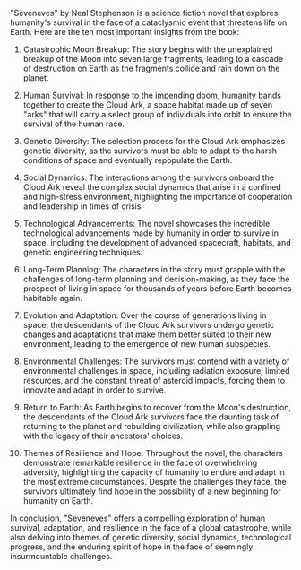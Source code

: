 "Seveneves" by Neal Stephenson is a science fiction novel that explores humanity's survival in the face of a cataclysmic event that threatens life on Earth. Here are the ten most important insights from the book:

1. Catastrophic Moon Breakup: The story begins with the unexplained breakup of the Moon into seven large fragments, leading to a cascade of destruction on Earth as the fragments collide and rain down on the planet.

2. Human Survival: In response to the impending doom, humanity bands together to create the Cloud Ark, a space habitat made up of seven "arks" that will carry a select group of individuals into orbit to ensure the survival of the human race.

3. Genetic Diversity: The selection process for the Cloud Ark emphasizes genetic diversity, as the survivors must be able to adapt to the harsh conditions of space and eventually repopulate the Earth.

4. Social Dynamics: The interactions among the survivors onboard the Cloud Ark reveal the complex social dynamics that arise in a confined and high-stress environment, highlighting the importance of cooperation and leadership in times of crisis.

5. Technological Advancements: The novel showcases the incredible technological advancements made by humanity in order to survive in space, including the development of advanced spacecraft, habitats, and genetic engineering techniques.

6. Long-Term Planning: The characters in the story must grapple with the challenges of long-term planning and decision-making, as they face the prospect of living in space for thousands of years before Earth becomes habitable again.

7. Evolution and Adaptation: Over the course of generations living in space, the descendants of the Cloud Ark survivors undergo genetic changes and adaptations that make them better suited to their new environment, leading to the emergence of new human subspecies.

8. Environmental Challenges: The survivors must contend with a variety of environmental challenges in space, including radiation exposure, limited resources, and the constant threat of asteroid impacts, forcing them to innovate and adapt in order to survive.

9. Return to Earth: As Earth begins to recover from the Moon's destruction, the descendants of the Cloud Ark survivors face the daunting task of returning to the planet and rebuilding civilization, while also grappling with the legacy of their ancestors' choices.

10. Themes of Resilience and Hope: Throughout the novel, the characters demonstrate remarkable resilience in the face of overwhelming adversity, highlighting the capacity of humanity to endure and adapt in the most extreme circumstances. Despite the challenges they face, the survivors ultimately find hope in the possibility of a new beginning for humanity on Earth.

In conclusion, "Seveneves" offers a compelling exploration of human survival, adaptation, and resilience in the face of a global catastrophe, while also delving into themes of genetic diversity, social dynamics, technological progress, and the enduring spirit of hope in the face of seemingly insurmountable challenges.